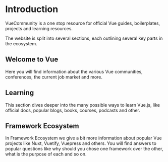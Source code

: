 # Introduction
VueCommunity is a one stop resource for official Vue guides, boilerplates, projects and learning resources.

The website is split into several sections, each outlining several key parts in the ecosystem.

## Welcome to Vue
Here you will find information about the various Vue communities, conferences, the current job market and more.

## Learning
This section dives deeper into the many possible ways to learn Vue.js, like official docs, popular blogs, books, courses, podcasts and other.

## Framework Ecosystem
In Framework Ecosystem we give a bit more information about popular Vue projects like Nuxt, Vuetify, Vuepress and others. You will find answers to popular questions like
why should you chose one framework over the other, what is the purpose of each and so on. 
